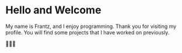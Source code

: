 # Hello and Welcome

My name is Frantz, and I enjoy programming.
Thank you for visiting my profile. You will find
some projects that I have worked on previously. 

👨🏾‍💻
